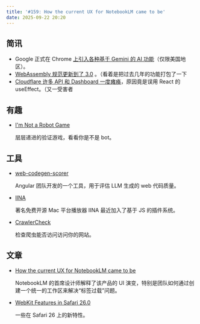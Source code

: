 ```yaml
---
title: '#159: How the current UX for NotebookLM came to be'
date: 2025-09-22 20:20
---
```




## 简讯

- Google 正式在 Chrome [上引入各种基于 Gemini 的 AI 功能](https://blog.google/products/chrome/new-ai-features-for-chrome)（仅限美国地区）。
- [WebAssembly 规范更新到了 3.0](https://webassembly.org/news/2025-09-17-wasm-3.0/) 。（看着是把过去几年的功能打包了一下
- [Cloudflare 许多 API 和 Dashboard 一度瘫痪](https://blog.cloudflare.com/deep-dive-into-cloudflares-sept-12-dashboard-and-api-outage/)，原因竟是误用 React 的 useEffect。（又一受害者

## 有趣

- [I'm Not a Robot Game](https://neal.fun/not-a-robot)
  
    层层递进的验证游戏，看看你是不是 bot。
    

## 工具

- [web-codegen-scorer](https://github.com/angular/web-codegen-scorer)
  
    Angular 团队开发的一个工具，用于评估 LLM 生成的 web 代码质量。
    
- [IINA](https://iina.io/plugins/)
  
    著名免费开源 Mac 平台播放器 IINA 最近加入了基于 JS 的插件系统。
    
- [CrawlerCheck](https://crawlercheck.com/)
  
    检查爬虫能否访问访问你的网站。
    

## 文章

- [How the current UX for NotebookLM came to be](https://jasonspielman.com/notebooklm)
  
    NotebookLM 的首席设计师解释了该产品的 UI 演变，特别是团队如何通过创建一个统一的工作区来解决“标签过载”问题。
    
- [WebKit Features in Safari 26.0](https://webkit.org/blog/17333/webkit-features-in-safari-26-0/)
  
    一些在 Safari 26 上的新特性。